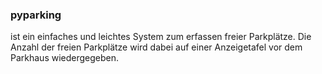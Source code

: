 ### pyparking
ist ein einfaches und leichtes System zum erfassen freier Parkplätze.
Die Anzahl der freien Parkplätze wird dabei auf einer Anzeigetafel vor dem Parkhaus wiedergegeben.
